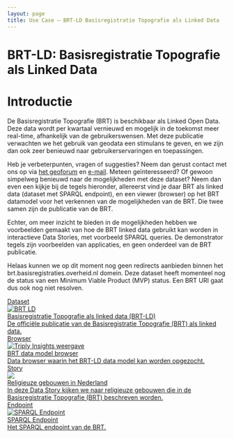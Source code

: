 ```yaml
---
layout: page
title: Use Case ― BRT-LD Basisregistratie Topografie als Linked Data
---
```


# BRT-LD: Basisregistratie Topografie als Linked Data

# Introductie
De Basisregistratie Topografie (BRT) is beschikbaar als Linked Open Data. Deze data wordt per kwartaal vernieuwd en mogelijk in de toekomst meer real-time, afhankelijk van de gebruikerswensen. Met deze publicatie verwachten we het gebruik van geodata een stimulans te geven, en we zijn dan ook zeer benieuwd naar gebruikerservaringen en toepassingen.

Heb je verbeterpunten, vragen of suggesties? Neem dan gerust contact met ons op via <a href='https://geoforum.nl/'>het geoforum</a> en <a href='mailto:erwin.folmer@kadaster.nl'>e-mail</a>. Meteen geïnteresseerd? Of gewoon simpelweg benieuwd naar de mogelijkheden met deze dataset?
Neem dan even een kijkje bij de tegels hieronder, allereerst vind je daar BRT als linked data (dataset met SPARQL endpoint), en een viewer (browser) op het BRT datamodel voor het verkennen van de mogelijkheden van de BRT. Die twee samen zijn de publicatie van de BRT. 

Echter, om meer inzicht te bieden in de mogelijkheden hebben we voorbeelden gemaakt van hoe de BRT linked data gebruikt kan worden in interactieve Data Stories, met voorbeeld SPARQL queries. De demonstrator tegels zijn voorbeelden van applicaties, en geen onderdeel van de BRT publicatie.

Helaas kunnen we op dit moment nog geen redirects aanbieden binnen het brt.basisregistraties.overheid.nl domein. Deze dataset heeft momenteel nog de status van een Minimum Viable Product (MVP) status. Een BRT URI gaat dus ook nog niet resolven.

<div class="cards-wrapper">
  <a href="https://data.labs.kadaster.nl/brt/top10nl">
    <div class="card">
      <div class="card-type">Dataset</div>
      <img class="card-image" src="/assets/images/brt-ld.png" alt="BRT LD">
      <div class="card-title">Basisregistratie Topografie als linked data (BRT-LD)</div>
      <div class="card-description">De officiële publicatie van de Basisregistratie Topografie (BRT) als linked data.</div>
    </div>
  </a>
    <a href="https://data.labs.kadaster.nl/brt/top10nl/schema">
    <div class="card">
      <div class="card-type">Browser</div>
      <img class="card-image" src="/assets/images/weaver.png" alt="Triply Insights weergave">
      <div class="card-title">BRT data model browser</div>
      <div class="card-description">Data browser waarin het BRT-LD data model kan worden opgezocht.</div>
    </div>
  </a>
  <a href="https://data.labs.kadaster.nl/brt/-/stories/religieuze-gebouwen">
    <div class="card">
      <div class="card-type">Story</div>
      <img class="card-image" src="/assets/images/sint-jan.jpg">
      <div class="card-title">Religieuze gebouwen in Nederland</div>
      <div class="card-description">In deze Data Story kijken we naar religieuze gebouwen die in de Basisregistratie Topografie (BRT) beschreven worden.</div>
    </div>
  </a>
      <a href="https://data.labs.kadaster.nl/brt/top10nl/sparql/default">
    <div class="card">
      <div class="card-type">Endpoint</div>
      <img class="card-image" src="/assets/images/yasgui-screenshot.PNG" alt="SPARQL Endpoint">
      <div class="card-title">SPARQL Endpoint</div>
      <div class="card-description">Het SPARQL endpoint van de BRT.</div>
    </div>
  </a>
</div>
